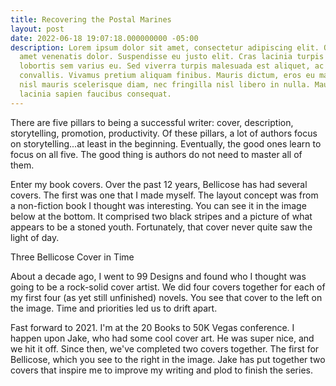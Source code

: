 ```yaml
---
title: Recovering the Postal Marines
layout: post
date: 2022-06-18 19:07:18.000000000 -05:00
description: Lorem ipsum dolor sit amet, consectetur adipiscing elit. Quisque sit
  amet venenatis dolor. Suspendisse eu justo elit. Cras lacinia turpis nulla, nec
  lobortis sem varius eu. Sed viverra turpis malesuada est aliquet, ac laoreet Leo
  convallis. Vivamus pretium aliquam finibus. Mauris dictum, eros eu malesuada imperdiet,
  nisl mauris scelerisque diam, nec fringilla nisl libero in nulla. Mauris eget massa
  lacinia sapien faucibus consequat.
---
```

There are five pillars to being a successful writer: cover, description, storytelling, promotion, productivity. Of these pillars, a lot of authors focus on storytelling...at least in the beginning. Eventually, the good ones learn to focus on all five. The good thing is authors do not need to master all of them.

Enter my book covers. Over the past 12 years, Bellicose has had several covers. The first was one that I made myself. The layout concept was from a non-fiction book I thought was interesting. You can see it in the image below at the bottom. It comprised two black stripes and a picture of what appears to be a stoned youth. Fortunately, that cover never quite saw the light of day.


Three Bellicose Cover in Time


About a decade ago, I went to 99 Designs and found who I thought was going to be a rock-solid cover artist. We did four covers together for each of my first four (as yet still unfinished) novels. You see that cover to the left on the image. Time and priorities led us to drift apart.

Fast forward to 2021. I'm at the 20 Books to 50K Vegas conference. I happen upon Jake, who had some cool cover art. He was super nice, and we hit it off. Since then, we've completed two covers together. The first for Bellicose, which you see to the right in the image. Jake has put together two covers that inspire me to improve my writing and plod to finish the series.
